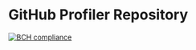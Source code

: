 # GitHub Profiler Repository

[![BCH compliance](https://bettercodehub.com/edge/badge/timothyhull/github_profiler?branch=main)](https://bettercodehub.com/results/timothyhull/github_profiler)
